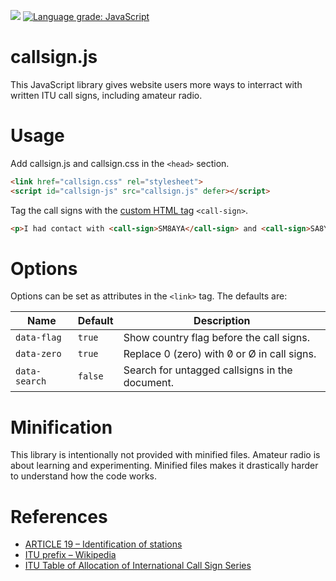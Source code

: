 ![](https://github.com/Lominean/callsign.js/workflows/main.yml/badge.svg)
[![Language grade: JavaScript](https://img.shields.io/lgtm/grade/javascript/g/Lominean/callsign.js.svg?logo=lgtm&logoWidth=18)](https://lgtm.com/projects/g/Lominean/callsign.js/context:javascript)

# callsign.js
This JavaScript library gives website users more ways to interract with written ITU call signs, including amateur radio.

# Usage
Add callsign.js and callsign.css in the `<head>` section.
```html
<link href="callsign.css" rel="stylesheet">
<script id="callsign-js" src="callsign.js" defer></script>
```

Tag the call signs with the [custom HTML tag](https://developer.mozilla.org/en-US/docs/Web/Web_Components/Using_custom_elements) `<call-sign>`.
```html
<p>I had contact with <call-sign>SM8AYA</call-sign> and <call-sign>SA8YAY</call-sign> on shortwave.</p>
```

# Options
Options can be set as attributes in the `<link>` tag. The defaults are:

| Name          | Default | Description |
| ------------- | ------- | ----------- |
| `data-flag`   | `true`  | Show country flag before the call signs. |
| `data-zero`   | `true`  | Replace 0 (zero) with 0&#x0338; or &#216; in call signs. |
| `data-search` | `false` | Search for untagged callsigns in the document. |

# Minification
This library is intentionally not provided with minified files.
Amateur radio is about learning and experimenting.
Minified files makes it drastically harder to understand how the code works.

# References
* [ARTICLE 19 – Identification of stations](http://life.itu.int/radioclub/rr/art19.pdf)
* [ITU prefix – Wikipedia](https://en.wikipedia.org/wiki/ITU_prefix)
* [ITU Table of Allocation of International Call Sign Series](https://www.arrl.org/international-call-sign-series)
